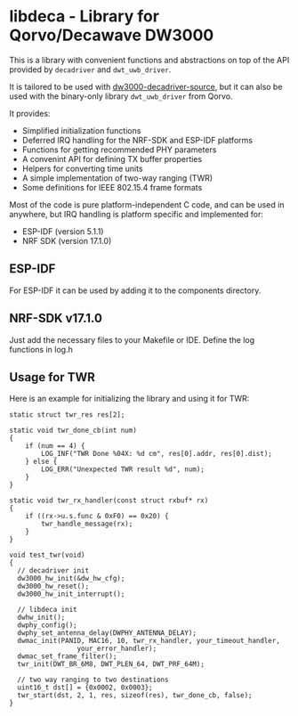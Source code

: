 # libdeca - Library for Qorvo/Decawave DW3000

This is a library with convenient functions and abstractions on top of the API provided by `decadriver` and `dwt_uwb_driver`.

It is tailored to be used with [dw3000-decadriver-source](https://github.com/br101/dw3000-decadriver-source), but it can also be used with the binary-only library `dwt_uwb_driver` from Qorvo.

It provides:
 * Simplified initialization functions
 * Deferred IRQ handling for the NRF-SDK and ESP-IDF platforms
 * Functions for getting recommended PHY parameters
 * A convenint API for defining TX buffer properties
 * Helpers for converting time units
 * A simple implementation of two-way ranging (TWR)
 * Some definitions for IEEE 802.15.4 frame formats

Most of the code is pure platform-independent C code, and can be used in anywhere, but IRQ handling is platform specific and implemented for:

 * ESP-IDF (version 5.1.1)
 * NRF SDK (version 17.1.0)

## ESP-IDF

For ESP-IDF it can be used by adding it to the components directory.

## NRF-SDK v17.1.0

Just add the necessary files to your Makefile or IDE. Define the log functions in log.h

## Usage for TWR

Here is an example for initializing the library and using it for TWR:

```
static struct twr_res res[2];

static void twr_done_cb(int num)
{
	if (num == 4) {
		LOG_INF("TWR Done %04X: %d cm", res[0].addr, res[0].dist);
	} else {
		LOG_ERR("Unexpected TWR result %d", num);
	}
}

static void twr_rx_handler(const struct rxbuf* rx)
{
	if ((rx->u.s.func & 0xF0) == 0x20) {
		twr_handle_message(rx);
	}
}

void test_twr(void)
{
  // decadriver init
  dw3000_hw_init(&dw_hw_cfg);
  dw3000_hw_reset();
  dw3000_hw_init_interrupt();

  // libdeca init
  dwhw_init();
  dwphy_config();
  dwphy_set_antenna_delay(DWPHY_ANTENNA_DELAY);
  dwmac_init(PANID, MAC16, 10, twr_rx_handler, your_timeout_handler,
  			     your_error_handler);
  dwmac_set_frame_filter();
  twr_init(DWT_BR_6M8, DWT_PLEN_64, DWT_PRF_64M);

  // two way ranging to two destinations
  uint16_t dst[] = {0x0002, 0x0003};
  twr_start(dst, 2, 1, res, sizeof(res), twr_done_cb, false);
}
```
